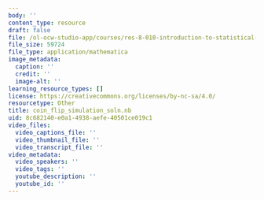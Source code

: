 ```yaml
---
body: ''
content_type: resource
draft: false
file: /ol-ocw-studio-app/courses/res-8-010-introduction-to-statistical-physics-summer-2018/coin_flip_simulation_soln.nb
file_size: 59724
file_type: application/mathematica
image_metadata:
  caption: ''
  credit: ''
  image-alt: ''
learning_resource_types: []
license: https://creativecommons.org/licenses/by-nc-sa/4.0/
resourcetype: Other
title: coin_flip_simulation_soln.nb
uid: 8c682140-e0a1-4938-aefe-40501ce019c1
video_files:
  video_captions_file: ''
  video_thumbnail_file: ''
  video_transcript_file: ''
video_metadata:
  video_speakers: ''
  video_tags: ''
  youtube_description: ''
  youtube_id: ''
---
```

